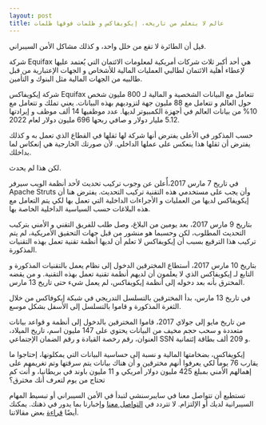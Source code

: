 ```yaml
---
layout: post
title: عالم لا يتعلم من تاريخه، إيكويفاكس و ظلمات فوقها ظلمات
---
```


قيل أن الطائرة لا تقع من خلل واحد، و كذلك مشاكل الأمن السيبراني.

شركة Equifax هي أحد أكبر ثلاث شركات أمريكية لمعلومات الائتمان التي يُعتمد عليها لإعطاء أهلية الائتمان لطالبي العمليات المالية للأشخاص و الجهات الإعتبارية من قبل طالبيه من الجهات المالية مثل البنوك و التأمين.

شركة إيكويفاكس Equifax تتعامل مع البيانات الشخصية و المالية لـ 800 مليون شخص حول العالم و تتعامل مع 88 مليون جهة لتزوديهم بهذه البيانات. يعني تملك و تتعامل مع 10% من بيانات العالم في أجهزة الكمبيوتر لديها. عدد موظفيها 14 ألف موظف و إيرادتها 5.12 مليار دولار و صافي ربحها 696 مليون دولار لعام 2022.

حسب المذكور في الأعلى يفترض أنها شركة لها ثقلها في القطاع الذي تعمل به و كذلك يفترض أن ثقلها هذا ينعكس على عملها الداخلي. لأن صورتك الخارجية هي إنعكاس لما بداخلك.

لكن هذا لم يحدث.

في تاريخ 7 مارس 2017،أٌعلن عن وجوب تركيب تحديث ﻷحد أنظمة الويب سيرفر Apache Struts وأن يجب على مستخدمي هذه التقنية تركيب التحديث. يفترض هنا أن إيكويفاكس لديها من العمليات و الأجراءات الداخلية التي تعمل بها لكي يتم التعامل مع هذه البلاغات حسب السياسية الداخلية الخاصة بها.

بتاريخ 9 مارس 2017، بعد يومين من البلاغ، وصل طلب للفريق التقني و الأمني بتركيب التحديث المطلوب، لكن وحسبما هو منشور من قبل جهات التحقيق الأمريكية، لم يتم تركيب هذا الترقيع بسبب أن إيكويفاكس لا تعلم أن لديها أنظمة تقنية تعمل بهذه التقنيات المذكورة.

بتاريخ 10 مارس 2017، أستطاع المخترقين الدخول إلى نظام يعمل بالتقنيات المذكورة و التابع لـ إيكويفاكس الذي لا يعلمون أن لديهم أنظمة تقنية تعمل بهذه التقنية. و من يقضه المخترق بأنه بعد دخوله إلى أنظمة إيكويفاكس، لم يعمل شيء حتى تاريخ 13 مارس.

في تاريخ 13 مارس، بدأ المخترقين بالتسلسل التدريجي في شبكة إيكوفاكس من خلال الثغرة المذكورة و قاموا بالتسلسل إلى الأسفل بشكل موسع.

من تاريخ مايو إلى جولاي 2017، قاموا المخترقين بالدخول إلى أنظمة و قواعد بيانات متعددة و سحب حجم مخيف من البيانات يحتوي على 147 مليون اسم، تاريخ الميلاد، العنوان، رقم رخصة القيادة و  رقم الضمان الإجتماعي SSN و 209 ألف بطاقة إئتمانية.

إيكويفاكس، بضخامتها المالية و نسبة إلى حساسية البيانات التي يمكلونها، إحتاجوا ما يقارب 76 يوماً لكي يعرفوا أنهم مخترقين و أن هناك بيانات يتم سرقتها وتم تغريمهم على إهمالهم الأمني بمبلغ 425 مليون دولار أمريكي  و 11 مليون باوند في بريطانيا، و أنت كم تحتاج من يوم لتعرف أنك مخترق؟



تستطيع أن تتواصل معنا في سايبرسنشي لتبدأ في الأمن السيبراني أو تبسيط المهام السيبرانية لديك أو الإلتزام. لا تتردد في [التواصل معنا](https://www.cybersenshi.com/#contactUsBlock) وإخبارنا بما يدور في ذهنك. يمكنك أيضًا [قراءة](https://blog.cybersenshi.com) بعض مقالاتنا.

